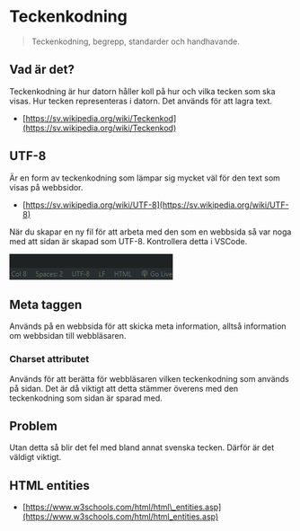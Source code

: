 # Teckenkodning

> Teckenkodning, begrepp, standarder och handhavande.



## Vad är det?

Teckenkodning är hur datorn håller koll på hur och vilka tecken som ska visas. Hur tecken representeras i datorn. Det används för att lagra text.

* [https://sv.wikipedia.org/wiki/Teckenkod](https://sv.wikipedia.org/wiki/Teckenkod)

## UTF-8

Är en form av teckenkodning som lämpar sig mycket väl för den text som visas på webbsidor.

* [https://sv.wikipedia.org/wiki/UTF-8](https://sv.wikipedia.org/wiki/UTF-8)

När du skapar en ny fil för att arbeta med den som en webbsida så var noga med att sidan är skapad som UTF-8. Kontrollera detta i VSCode.

![Nere till h&#xF6;ger i VSCode med en html fil &#xF6;ppen.](../.gitbook/assets/screenshot-2020-11-25-151453%20%281%29.png)

## Meta taggen

Används på en webbsida för att skicka meta information, alltså information om webbsidan till webbläsaren.

### Charset attributet

Används för att berätta för webbläsaren vilken teckenkodning som används på sidan. Det är då viktigt att detta stämmer överens med den teckenkodning som sidan är sparad med.

## Problem

Utan detta så blir det fel med bland annat svenska tecken. Därför är det väldigt viktigt.

## HTML entities

* [https://www.w3schools.com/html/html\_entities.asp](https://www.w3schools.com/html/html_entities.asp)

